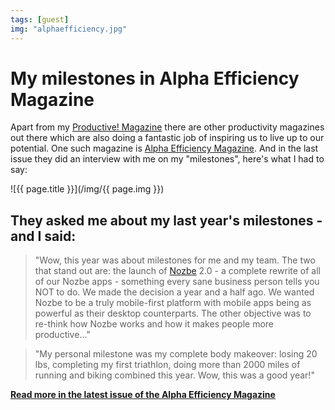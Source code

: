 ```yaml
---
tags: [guest]
img: "alphaefficiency.jpg"
---
```


# My milestones in Alpha Efficiency Magazine

Apart from my [Productive! Magazine][] there are other productivity magazines out there which are also doing a fantastic job of inspiring us to live up to our potential. One such magazine is [Alpha Efficiency Magazine][a]. And in the last issue they did an interview with me on my "milestones", here's what I had to say:

<!--More-->

![{{ page.title }}](/img/{{ page.img }})

## They asked me about my last year's milestones - and I said:

> "Wow, this year was about milestones for me and my team. The two that stand out are: the launch of [Nozbe][] 2.0 - a complete rewrite of all of our Nozbe apps - something every sane business person tells you NOT to do. We made the decision a year and a half ago. We wanted Nozbe to be a truly mobile-first platform with mobile apps being as powerful as their desktop counterparts. The other objective was to re-think how Nozbe works and how it makes people more productive..."

> "My personal milestone was my complete body makeover: losing 20 lbs, completing my first triathlon, doing more than 2000 miles of running and biking combined this year. Wow, this was a good year!"

**[Read more in the latest issue of the Alpha Efficiency Magazine][a]**


[a]: http://alphaefficiency.com/magazine/
[I]: http://info.productivemag.com/go/es
[G]: http://info.productivemag.com/go/esa
[iMagazine]: http://iMagazine.pl
[Dropbox]: http://db.tt/kD7Liux
[Evernote]: /how-i-use-evernote
[It's all about Passion!]: /passion
[Nozbe]: http://nozbe.com/
[#iPadOnly]: https://michael.gratis/ipadonly
[Productive! Magazine]: http://productivemag.com/
[Productive! Show]: /show
[Twitter]: http://twitter.com/MSliwinski